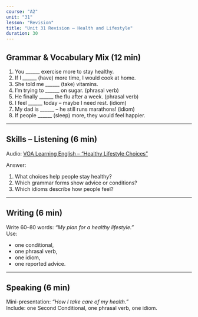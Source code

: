 ```yaml
---
course: "A2"
unit: "31"
lesson: "Revision"
title: "Unit 31 Revision – Health and Lifestyle"
duration: 30
---
```


## Grammar & Vocabulary Mix (12 min)
1. You ______ exercise more to stay healthy.  
2. If I ______ (have) more time, I would cook at home.  
3. She told me ______ (take) vitamins.  
4. I’m trying to ______ on sugar. (phrasal verb)  
5. He finally ______ the flu after a week. (phrasal verb)  
6. I feel ______ today – maybe I need rest. (idiom)  
7. My dad is ______ – he still runs marathons! (idiom)  
8. If people ______ (sleep) more, they would feel happier.  

-------
## Skills – Listening (6 min)
Audio: [VOA Learning English – “Healthy Lifestyle Choices”](https://learningenglish.voanews.com/)  

Answer:  
1. What choices help people stay healthy?  
2. Which grammar forms show advice or conditions?  
3. Which idioms describe how people feel?  

-------
## Writing (6 min)
Write 60–80 words: *“My plan for a healthy lifestyle.”*  
Use:  
- one conditional,  
- one phrasal verb,  
- one idiom,  
- one reported advice.  

-------
## Speaking (6 min)
Mini-presentation: *“How I take care of my health.”*  
Include: one Second Conditional, one phrasal verb, one idiom.
